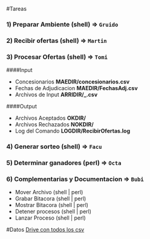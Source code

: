 #Tareas

### 1) Preparar Ambiente (shell) => `Gruido`

### 2) Recibir ofertas (shell) => `Martin`
### 3) Procesar Ofertas (shell) => `Tomi`
####Input
- Concesionarios **MAEDIR/concesionarios.csv**
- Fechas de Adjudicacion **MAEDIR/FechasAdj.csv**
- Archivos de Input **ARRIDIR/<cod-concesionario>_<aniomesdia>.csv**

####Output
- Archivos Aceptados **OKDIR/<nombre del archivo>**
- Archivos Rechazados **NOKDIR/<nombre del archivo>**
- Log del Comando **LOGDIR/RecibirOfertas.log**
 

### 4) Generar sorteo (shell) => `Facu`
### 5) Determinar ganadores (perl) => `Octa`
### 6) Complementarias y Documentacion => `Bubi`
* Mover Archivo (shell | perl)
* Grabar Bitacora (shell | perl)
* Mostrar Bitacora (shell | perl)
* Detener procesos (shell | perl)
* Lanzar Proceso (shell | perl)

#Datos
[Drive con todos los csv](https://drive.google.com/open?id=0B5miVOLotTY5Mm1md2xTS3AydjQ)